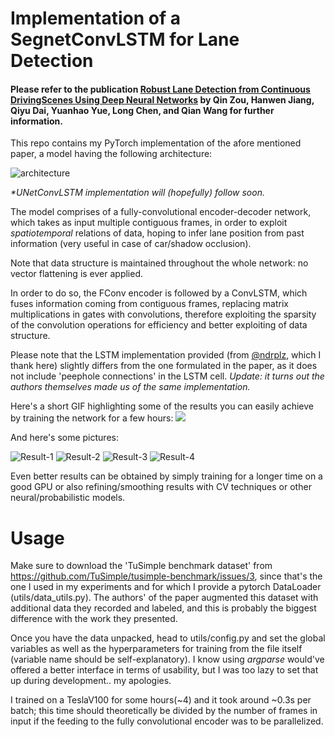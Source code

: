# Implementation of a SegnetConvLSTM for Lane Detection
#### Please refer to the publication [Robust Lane Detection from Continuous DrivingScenes Using Deep Neural Networks](https://arxiv.org/pdf/1903.02193.pdf) by Qin Zou, Hanwen Jiang, Qiyu Dai, Yuanhao Yue, Long Chen, and Qian Wang for further information.

 This repo contains my PyTorch implementation of the afore mentioned paper, a model having the following architecture:
 
 ![architecture](https://imgur.com/oW5ouzb)
 
 _*UNetConvLSTM implementation will (hopefully) follow soon._
 
 The model comprises of a fully-convolutional encoder-decoder network, which takes as input multiple contiguous frames, in order to exploit *spatiotemporal* relations of data, hoping to infer lane position from past information (very useful in case of car/shadow occlusion).
 
 Note that data structure is maintained throughout the whole network: no vector flattening is ever applied.
 
 In order to do so, the FConv encoder is followed by a ConvLSTM, which fuses information coming from contiguous frames, replacing matrix multiplications in gates with convolutions,
 therefore exploiting the sparsity of the convolution operations for efficiency and better exploiting of data structure.
 
 Please note that the LSTM implementation provided (from [@ndrplz](https://github.com/ndrplz/ConvLSTM_pytorch), which I thank here) slightly differs from 
 the one formulated in the paper, as it does not include 'peephole connections' in the LSTM cell.
 *Update: it turns out the authors themselves made us of the same implementation.*
 
 
 Here's a short GIF highlighting some of the results you can easily achieve by training the network for a few hours:
 ![](https://media.giphy.com/media/TIEplKmoAVA2opXB7G/giphy.gif)
 
 And here's some pictures:
 
![Result-1](https://i.imgur.com/086ZAVu.png)
![Result-2](https://i.imgur.com/yfT9dZM.png)
![Result-3](https://i.imgur.com/Uyr5Mvo.png)
![Result-4](https://i.imgur.com/vOjNR9u.png)
 
 Even better results can be obtained by simply training for a longer time on 
 a good GPU or also refining/smoothing results with CV techniques or other neural/probabilistic models.
 
# Usage
 
 Make sure to download the 'TuSimple benchmark dataset' from https://github.com/TuSimple/tusimple-benchmark/issues/3,
 since that's the one I used in my experiments and for which I provide a pytorch DataLoader (utils/data_utils.py).
 The authors' of the paper augmented this dataset with additional data they recorded and labeled, and this is probably the biggest difference with the work they presented.
 
 Once you have the data unpacked, head to utils/config.py and set the global variables as well as the hyperparameters for training from the file itself (variable name should be self-explanatory).
 I know using _argparse_ would've offered a better interface in terms of usability, but I was too lazy to set that up during development.. my apologies.
 
 I trained on a TeslaV100 for some hours(~4) and it took around ~0.3s per batch; this time should theoretically be divided by the number of frames in input if the feeding to the fully convolutional encoder was to be parallelized.  
 
